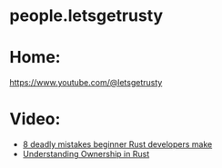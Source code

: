 # people.letsgetrusty
# Home:
https://www.youtube.com/@letsgetrusty

# Video:
- [8 deadly mistakes beginner Rust developers make](https://youtu.be/PbR4ECFIckg)
- [Understanding Ownership in Rust](https://youtu.be/VFIOSWy93H0)

